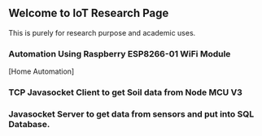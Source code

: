 ## Welcome to IoT Research Page

This is purely for research purpose and academic uses.

### Automation Using Raspberry ESP8266-01 WiFi Module
[Home Automation]

### TCP Javasocket Client to get Soil data from Node MCU V3

### Javasocket Server to get data from sensors and put into SQL Database.

